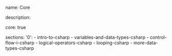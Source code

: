 name: Core

description: 

core: true

sections:
  '0':
    - intro-to-csharp
    - variables-and-data-types-csharp
    - control-flow-i-csharp
    - logical-operators-csharp
    - looping-csharp
    - more-data-types-csharp